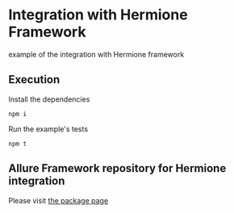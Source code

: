 # Integration with Hermione Framework

example of the integration with Hermione framework

## Execution

Install the dependencies

```shell
npm i
```

Run the example's tests

```shell
npm t
```

## Allure Framework repository for Hermione integration

Please visit [the package page](https://github.com/allure-framework/allure-js/blob/master/packages/allure-hermione/README.md)
